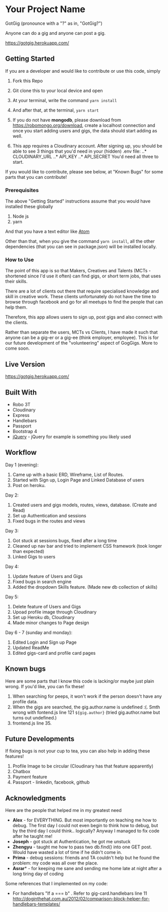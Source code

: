 # Your Project Name
GotGig (pronounce with a "?" as in, "GotGig?")

Anyone can do a gig and anyone can post a gig.

https://gotgig.herokuapp.com/

## Getting Started

If you are a developer and would like to contribute or use this code, simply
1. Fork this Repo
2. Git clone this to your local device and open
3. At your terminal, write the command ```yarn install```
4. And after that, at the terminal, ```yarn start```

5. If you do not have **mongodb**, please download from https://robomongo.org/download, create a localhost connection
and once you start adding users and gigs, the data should start adding as well.
6. This app requires a Cloudinary account. After signing up, you should be able to see 3 things that you'd need in your (hidden) .env file:
..* CLOUDINARY_URL
..* API_KEY
..* API_SECRET
You'd need all three to start.

If you would like to contribute, please see below, at "Known Bugs" for some parts that you can contribute!

### Prerequisites

The above "Getting Started" instructions assume that you would have installed these globally

1. Node js
2. yarn

And that you have a text editor like [Atom](https://atom.io/)

Other than that, when you give the command ```yarn install```, all the other dependencies (that you can see in package.json) will be installed locally.

### How to Use

The point of this app is so that Makers, Creatives and Talents (MCTs - shortened since I'd use it often) can find gigs, or short term jobs, that uses their skills.

There are a lot of clients out there that require specialised knowledge and skill in creative work. These clients unfortunately do not have the time to browse through facebook and go for all meetups to find the people that can help them.

Therefore, this app allows users to sign up, post gigs and also connect with the clients.

Rather than separate the users, MCTs vs Clients, I have made it such that anyone can be a gig-er or a gig-ee (think employer, employee). This is for our future development of the "volunteering" aspect of GogGigs. More to come soon.


## Live Version

https://gotgig.herokuapp.com/

## Built With

* Robo 3T
* Cloudinary
* Express
* Handlebars
* Passport
* Bootstrap 4
* [jQuery](http://jquery.com/) - jQuery for example is something you likely used

## Workflow

Day 1 (evening):
1. Came up with a basic ERD, Wireframe, List of Routes.
2. Started with Sign up, Login Page and Linked Database of users
3. Post on heroku.

Day 2:
1. Created users and gigs models, routes, views, database. (Create and Read)
2. Set up Authentication and sessions
3. Fixed bugs in the routes and views

Day 3:
1. Got stuck at sessions bugs, fixed after a long time
2. Cleaned up nav bar and tried to implement CSS framework (took longer than expected)
3. Linked Gigs to users

Day 4:
1. Update feature of Users and Gigs
2. Fixed bugs in search engine
3. Added the dropdown Skills feature. (Made new db collection of skills)

Day 5:
1. Delete feature of Users and Gigs
2. Upoad profile image through Cloudinary
3. Set up Heroku db, Cloudinary
4. Made minor changes to Page design

Day 6 - 7 (sunday and monday):
1. Edited Login and Sign up Page
2. Updated ReadMe
3. Edited gigs-card and profile card pages

## Known bugs

Here are some parts that I know this code is lacking/or maybe just plain wrong. If you'd like, you can fix these!

1. When searching for peeps, it won't work if the person doesn't have any profile data.
2. When the gigs are searched, the gig.author.name is undefined :(. Smth wrong with fontend.js line 121 ```${gig.author}``` (tried gig.author.name but turns out undefined.)
3. frontend.js line 35.

## Future Developments

If fixing bugs is not your cup to tea, you can also help in adding these features!
1. Profile Image to be circular (Cloudinary has that feature apparently)
2. Chatbox
3. Payment feature
4. Passport - linkedin, facebook, github

## Acknowledgments

Here are the people that helped me in my greatest need
* **Alex** - for EVERYTHING. But most importantly on teaching me how to debug. The first day I could not even begin to think how to debug, but by the third day I could think.. logically? Anyway I managed to fix code after he taught me!
* **Joseph** - got stuck at Authentication, he got me unstuck
* **Zhengyu** - taught me how to pass two db.find() into one GET post. Would have wasted a lot of time if he didn't come in.
* **Prima** - debug sessions: friends and TA couldn't help but he found the problem: my code was all over the place.
* **Asrar*** - for keeping me sane and sending me home late at night after a long tiring day of coding

Some references that I implemented on my code:
* For handlebars "If a === b" . Refer to gig-card.handlebars line 11 http://doginthehat.com.au/2012/02/comparison-block-helper-for-handlebars-templates/
